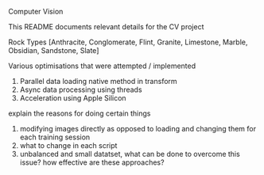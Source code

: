 Computer Vision

This README documents relevant details for the CV project

Rock Types
[Anthracite, Conglomerate, Flint, Granite, Limestone, Marble, Obsidian,  Sandstone, Slate]

Various optimisations that were attempted / implemented
1. Parallel data loading native method in transform
2. Async data processing using threads
3. Acceleration using Apple Silicon


explain the reasons for doing certain things
1. modifying images directly as opposed to loading and changing them for each training session
2. what to change in each script
3. unbalanced and small datatset, what can be done to overcome this issue? how effective are these approaches? 
